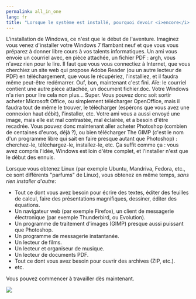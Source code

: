 ```yaml
---
permalink: all_in_one
lang: fr
title: "Lorsque le système est installé, pourquoi devoir <i>encore</i> installer des logiciels ?"
---
```


L'installation de Windows, ce n'est que le début de l'aventure. 
Imaginez vous venez d'installer votre Windows 7 flambant neuf et 
que vous vous préparez à donner libre cours à vos talents 
informatiques. Un ami vous envoie un courriel avec, en pièce 
attachée, un fichier PDF : argh, vous n'avez rien pour le lire. Il 
faut que vous vous connectiez à Internet, que vous cherchiez un site web 
qui propose Adobe Reader (ou un autre lecteur de PDF) en téléchargement, 
que vous le récupériez, l'installiez, et il faudra même peut-être 
redémarrer. Ouf, bon, maintenant c'est fini. Aïe: le courriel contient 
une autre pièce attachée, un document fichier.doc. Votre Windows n'a 
rien pour lire cela non plus... Super. Vous pouvez donc soit sortir 
acheter Microsoft Office, ou simplement télécharger OpenOffice, mais il 
faudra tout de même le trouver, le télécharger (espérons que vous avez 
une connexion haut débit), l'installer, etc. Votre ami vous a aussi 
envoyé une image, mais elle est mal contrastée, mal éclairée, et a 
besoin d'être recadrée. Vous pouvez donc maintenant aller acheter 
Photoshop (combien de centaines d'euros, déjà ?), ou bien télécharger 
The GIMP (c'est le nom d'un programme libre qui sait en faire presque 
autant que Photoshop) : cherchez-le, téléchargez-le, installez-le, etc. 
Ça suffit comme ça : vous avez compris l'idée, Windows est loin d'être 
complet, et l'installer n'est que le début des ennuis.

Lorsque vous obtenez Linux (par exemple Ubuntu, Mandriva, Fedora, 
etc., ce sont différents "parfums" de Linux), vous obtenez en même 
temps, <i>sans rien installer d'autre</i>:

<ul>

<li>Tout ce dont vous avez besoin pour écrire des textes, éditer des 
feuilles de calcul, faire des présentations magnifiques, dessiner, 
éditer des équations.</li>

<li>Un navigateur web (par exemple Firefox), un client de messagerie 
électronique (par exemple Thunderbird, ou Evolution).</li>

<li>Un programme de traitement d'images (GIMP) presque aussi puissant 
que Photoshop.</li>

<li>Un programme de messagerie instantanée.</li>

<li>Un lecteur de films.</li>

<li>Un lecteur et organiseur de musique.</li>

<li>Un lecteur de documents PDF.</li>

<li>Tout ce dont vous avez besoin pour ouvrir des archives (ZIP, 
etc.).</li>

<li>etc.</li>
</ul>

Vous pouvez commencer à travailler dès maintenant.

<img src="Images/app_menu.png" />





